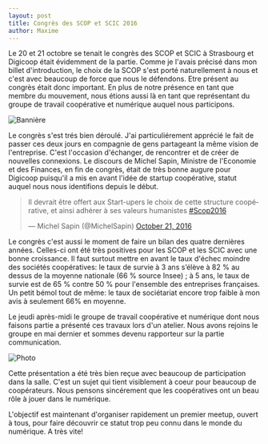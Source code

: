 ```yaml
---
layout: post
title: Congrès des SCOP et SCIC 2016
author: Maxime
---
```

Le 20 et 21 octobre se tenait le congrès des SCOP et SCIC à Strasbourg et Digicoop était évidemment de la partie. Comme je l'avais précisé dans mon billet d'introduction, le choix de la SCOP s'est porté naturellement à nous et c'est avec beaucoup de force que nous le défendons. Etre présent au congrès était donc important. En plus de notre présence en tant que membre du mouvement, nous étions aussi là en tant que représentant du groupe de travail coopérative et numérique auquel nous participons.

![Bannière]({{site.blog_media_url}}/2016-10-25-congres-scop-2016/Congres2016_Header_Scop_Scic.jpg)

Le congrès s'est trés bien déroulé. J'ai particuliérement apprécié le fait de passer ces deux jours en compagnie de gens partageant la même vision de l'entreprise. C'est l'occasion d'échanger, de rencontrer et de créer de nouvelles connexions. Le discours de Michel Sapin, Ministre de l'Economie et des Finances, en fin de congrès, était de très bonne augure pour Digicoop puisqu'il a mis en avant l'idée de startup coopérative, statut auquel nous nous identifions depuis le début.

<blockquote class="twitter-tweet" data-lang="en"><p lang="fr" dir="ltr">Il devrait être offert aux Start-upers le choix de cette structure coopérative, et ainsi adhérer à ses valeurs humanistes <a href="https://twitter.com/hashtag/Scop2016?src=hash">#Scop2016</a></p>&mdash; Michel Sapin (@MichelSapin) <a href="https://twitter.com/MichelSapin/status/789469290558844928">October 21, 2016</a></blockquote>
<script async src="//platform.twitter.com/widgets.js" charset="utf-8"></script>

Le congrès c'est aussi le moment de faire un bilan des quatre dernières années. Celles-ci ont été très positives pour les SCOP et les SCIC avec une bonne croissance. Il faut surtout mettre en avant le taux d'échec moindre des sociétés coopératives: le taux de survie à 3 ans s’élève à 82 % au dessus de la moyenne nationale (66 % source Insee) ; à 5 ans, le taux de survie est de 65 % contre 50 % pour l'ensemble des entreprises françaises. Un petit bémol tout de même: le taux de sociétariat encore trop faible à mon avis à seulement 66% en moyenne.

Le jeudi après-midi le groupe de travail coopérative et numérique dont nous faisons partie a présenté ces travaux lors d'un atelier. Nous avons rejoins le groupe en mai dernier et sommes devenu rapporteur sur la partie communication. 

![Photo]({{site.blog_media_url}}/2016-10-25-congres-scop-2016/presentation.jpg)

Cette présentation a été très bien reçue avec beaucoup de participation dans la salle. C'est un sujet qui tient visiblement à coeur pour beaucoup de coopérateurs. Nous pensons sincérement que les coopératives ont un beau rôle à jouer dans le numérique.

L'objectif est maintenant d'organiser rapidement un premier meetup, ouvert à tous, pour faire découvrir ce statut trop peu connu dans le monde du numérique. A très vite!